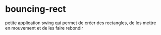 # bouncing-rect
petite application swing qui permet de créer des rectangles, de les mettre en mouvement et de les faire rebondir 
